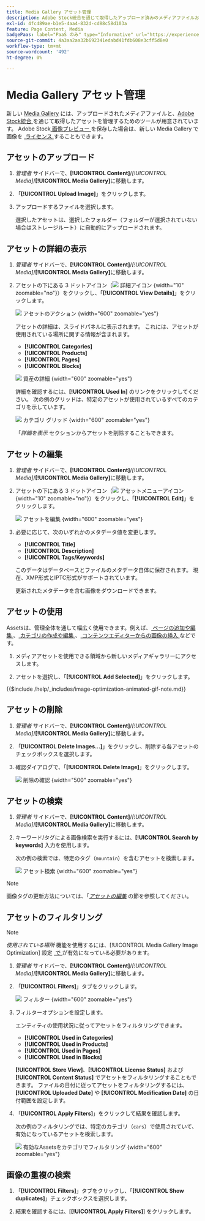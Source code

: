 ```yaml
---
title: Media Gallery アセット管理
description: Adobe Stock統合を通じて取得したアップロード済みのメディアファイルおよびアセットを管理する方法について説明します。
exl-id: 4fc489ae-b1e5-4aa4-832d-cd88c58d103a
feature: Page Content, Media
badgePaas: label="PaaS のみ" type="Informative" url="https://experienceleague.adobe.com/ja/docs/commerce/user-guides/product-solutions" tooltip="Adobe Commerce on Cloud プロジェクト（Adobeが管理する PaaS インフラストラクチャ）およびオンプレミスプロジェクトにのみ適用されます。"
source-git-commit: 4a3aa2aa32b692341edabd41fdb608e3cff5d8e0
workflow-type: tm+mt
source-wordcount: '492'
ht-degree: 0%

---
```


# Media Gallery アセット管理

新しい [Media Gallery](media-gallery.md) には、アップロードされたメディアファイルと、[Adobe Stock統合 &#x200B;](adobe-stock.md) を通じて取得したアセットを管理するためのツールが用意されています。 Adobe Stock[&#x200B; 画像プレビュー &#x200B;](adobe-stock-save-preview.md) を保存した場合は、新しい Media Gallery で画像を [&#x200B; ライセンス &#x200B;](adobe-stock-license-image.md) することもできます。

## アセットのアップロード

1. _管理者_ サイドバーで、**[!UICONTROL Content]**/_[!UICONTROL Media]_/**[!UICONTROL Media Gallery]**&#x200B;に移動します。

1. 「**[!UICONTROL Upload Image]**」をクリックします。

1. アップロードするファイルを選択します。

   選択したアセットは、選択したフォルダー（フォルダーが選択されていない場合はストレージルート）に自動的にアップロードされます。

## アセットの詳細の表示

1. _管理者_ サイドバーで、**[!UICONTROL Content]**/_[!UICONTROL Media]_/**[!UICONTROL Media Gallery]**&#x200B;に移動します。

1. アセットの下にある 3 ドットアイコン（![&#x200B; 詳細アイコン &#x200B;](./assets/media-gallery-asset-menu-icon.png){width="10" zoomable="no"}）をクリックし、「**[!UICONTROL View Details]**」をクリックします。

   ![&#x200B; アセットのアクション &#x200B;](./assets/media-gallery-asset-actions.png){width="600" zoomable="yes"}

   アセットの詳細は、スライドパネルに表示されます。 これには、アセットが使用されている場所に関する情報が含まれます。

   - **[!UICONTROL Categories]**
   - **[!UICONTROL Products]**
   - **[!UICONTROL Pages]**
   - **[!UICONTROL Blocks]**

   ![&#x200B; 資産の詳細 &#x200B;](./assets/media-gallery-asset-details.png){width="600" zoomable="yes"}

   詳細を確認するには、**[!UICONTROL Used In]** のリンクをクリックしてください。 次の例のグリッドは、特定のアセットが使用されているすべてのカテゴリを示しています。

   ![&#x200B; カテゴリ グリッド &#x200B;](./assets/media-gallery-asset-categories.png){width="600" zoomable="yes"}

   「_詳細を表示_ セクションからアセットを削除することもできます。

## アセットの編集

1. _管理者_ サイドバーで、**[!UICONTROL Content]**/_[!UICONTROL Media]_/**[!UICONTROL Media Gallery]**&#x200B;に移動します。

1. アセットの下にある 3 ドットアイコン（![&#x200B; アセットメニューアイコン &#x200B;](./assets/media-gallery-asset-menu-icon.png){width="10" zoomable="no"}）をクリックし、「**[!UICONTROL Edit]**」をクリックします。

   ![&#x200B; アセットを編集 &#x200B;](./assets/media-gallery-edit-asset.png){width="600" zoomable="yes"}

1. 必要に応じて、次のいずれかのメタデータ値を変更します。

   - **[!UICONTROL Title]**
   - **[!UICONTROL Description]**
   - **[!UICONTROL Tags/Keywords]**

   このデータはデータベースとファイルのメタデータ自体に保存されます。 現在、XMP形式とIPTC形式がサポートされています。

   更新されたメタデータを含む画像をダウンロードできます。

## アセットの使用

Assetsは、管理全体を通して幅広く使用できます。例えば、[&#x200B; ページの追加や編集 &#x200B;](page-add.md)、[&#x200B; カテゴリの作成や編集 &#x200B;](../catalog/category-create.md)、[&#x200B; コンテンツエディターからの画像の挿入 &#x200B;](editor-insert-image.md) などです。

1. メディアアセットを使用できる領域から新しいメディアギャラリーにアクセスします。

1. アセットを選択し、「**[!UICONTROL Add Selected]**」をクリックします。

{{$include /help/_includes/image-optimization-animated-gif-note.md}}

## アセットの削除

1. _管理者_ サイドバーで、**[!UICONTROL Content]**/_[!UICONTROL Media]_/**[!UICONTROL Media Gallery]**&#x200B;に移動します。

1. 「**[!UICONTROL Delete Images...]**」をクリックし、削除する各アセットのチェックボックスを選択します。

1. 確認ダイアログで、「**[!UICONTROL Delete Image]**」をクリックします。

   ![&#x200B; 削除の確認 &#x200B;](./assets/media-gallery-bulk-delete-confirm.png){width="500" zoomable="yes"}

## アセットの検索

1. _管理者_ サイドバーで、**[!UICONTROL Content]**/_[!UICONTROL Media]_/**[!UICONTROL Media Gallery]**&#x200B;に移動します。

1. キーワード/タグによる画像検索を実行するには、**[!UICONTROL Search by keywords]** 入力を使用します。

   次の例の検索では、特定のタグ（`mountain`）を含むアセットを検索します。

   ![&#x200B; アセット検索 &#x200B;](./assets/media-gallery-asset-search.png){width="600" zoomable="yes"}

>[!NOTE]
>
>画像タグの更新方法については、「_[アセットの編集](#edit-an-asset)_ の節を参照してください。

## アセットのフィルタリング

>[!NOTE]
>
>_使用されている場所_ 機能を使用するには、[!UICONTROL Media Gallery Image Optimization] 設定 [&#x200B; で &#x200B;](media-gallery-image-optimization.md) が有効になっている必要があります。

1. _管理者_ サイドバーで、**[!UICONTROL Content]**/_[!UICONTROL Media]_/**[!UICONTROL Media Gallery]**&#x200B;に移動します。

1. 「**[!UICONTROL Filters]**」タブをクリックします。

   ![&#x200B; フィルター &#x200B;](./assets/media-gallery-filters.png){width="600" zoomable="yes"}

1. フィルターオプションを設定します。

   エンティティの使用状況に従ってアセットをフィルタリングできます。

   - **[!UICONTROL Used in Categories]**
   - **[!UICONTROL Used in Products]**
   - **[!UICONTROL Used in Pages]**
   - **[!UICONTROL Used in Blocks]**

   **[!UICONTROL Store View]**、**[!UICONTROL License Status]** および **[!UICONTROL Content Status]** でアセットをフィルタリングすることもできます。 ファイルの日付に従ってアセットをフィルタリングするには、**[!UICONTROL Uploaded Date]** や **[!UICONTROL Modification Date]** の日付範囲を設定します。

1. 「**[!UICONTROL Apply Filters]**」をクリックして結果を確認します。

   次の例のフィルタリングでは、特定のカテゴリ（`cars`）で使用されていて、有効になっているアセットを検索します。

   ![&#x200B; 有効なAssetsをカテゴリでフィルタリング &#x200B;](./assets/media-gallery-filter-by-category.png){width="600" zoomable="yes"}

## 画像の重複の検索

1. 「**[!UICONTROL Filters]**」タブをクリックし、「**[!UICONTROL Show duplicates]**」チェックボックスを選択します。

1. 結果を確認するには、[**[!UICONTROL Apply Filters]**] をクリックします。

<!-- Last updated from includes: 2024-01-30 15:43:39 -->

